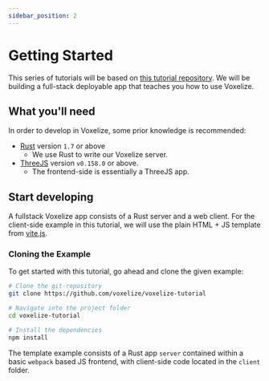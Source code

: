 ```yaml
---
sidebar_position: 2
---
```


# Getting Started

This series of tutorials will be based on [this tutorial repository](https://github.com/voxelize/voxelize-tutorial). We will be building a full-stack deployable app that teaches you how to use Voxelize.

## What you'll need

In order to develop in Voxelize, some prior knowledge is recommended:
- [Rust](https://www.rust-lang.org/tools/install) version `1.7` or above
	- We use Rust to write our Voxelize server.
- [ThreeJS](https://threejs.org/) version `v0.158.0` or above.
	- The frontend-side is essentially a ThreeJS app.

## Start developing

A fullstack Voxelize app consists of a Rust server and a web client. For the client-side example in this tutorial, we will use the plain HTML + JS template from [vite.js](https://vitejs.dev/).

### Cloning the Example

To get started with this tutorial, go ahead and clone the given example:

```bash
# Clone the git-repository
git clone https://github.com/voxelize/voxelize-tutorial

# Navigate into the project folder
cd voxelize-tutorial

# Install the dependencies
npm install
```

The template example consists of a Rust app `server` contained within a basic `webpack` based JS frontend, with client-side code located in the `client` folder.
